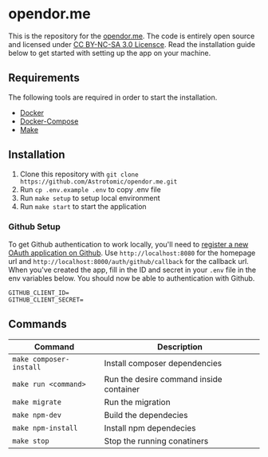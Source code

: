 # opendor.me

This is the repository for the [opendor.me](http://opendor.me). The code is entirely open source and licensed under [CC BY-NC-SA 3.0 Licensce](LICENSE.md). Read the installation guide below to get started with setting up the app on your machine.

## Requirements

The following tools are required in order to start the installation.

- [Docker](https://docs.docker.com/get-docker/)
- [Docker-Compose](https://docs.docker.com/compose/install/)
- [Make](https://www.gnu.org/software/make/)

## Installation

1. Clone this repository with `git clone https://github.com/Astrotomic/opendor.me.git`
2. Run `cp .env.example .env` to copy .env file
3. Run `make setup` to setup local environment
4. Run `make start` to start the application

### Github Setup

To get Github authentication to work locally, you'll need to [register a new OAuth application on Github](https://github.com/settings/applications/new). Use `http://localhost:8080` for the homepage url and `http://localhost:8000/auth/github/callback` for the callback url. When you've created the app, fill in the ID and secret in your `.env` file in the env variables below. You should now be able to authentication with Github.

```
GITHUB_CLIENT_ID=
GITHUB_CLIENT_SECRET=
```

## Commands

Command | Description
--- | ---
`make composer-install` | Install composer dependencies
`make run <command>` | Run the desire command inside container
`make migrate` | Run the migration
`make npm-dev` | Build the dependecies
`make npm-install` | Install npm dependecies
`make stop` | Stop the running conatiners
